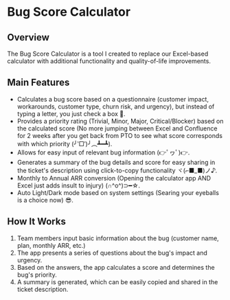 # Bug Score Calculator

## Overview
The Bug Score Calculator is a tool I created to replace our Excel-based calculator with additional functionality and quality-of-life improvements.

## Main Features
- Calculates a bug score based on a questionnaire (customer impact, workarounds, customer type, churn risk, and urgency), but instead of typing a letter, you just check a box 🤯. 
- Provides a priority rating (Trivial, Minor, Major, Critical/Blocker) based on the calculated score (No more jumping between Excel and Confluence for 2 weeks after you get back from PTO to see what score corresponds with which priority (╯‵□′)╯︵┻━┻).
- Allows for easy input of relevant bug information (👉ﾟヮﾟ)👉.
- Generates a summary of the bug details and score for easy sharing in the ticket's description using click-to-copy functionality ヾ(⌐■_■)ノ♪.
- Monthly to Annual ARR conversion (Opening the calculator app AND Excel just adds insult to injury) (∩^o^)⊃━☆.
- Auto Light/Dark mode based on system settings (Searing your eyeballs is a choice now) 😎.

## How It Works
1. Team members input basic information about the bug (customer name, plan, monthly ARR, etc.)
2. The app presents a series of questions about the bug's impact and urgency.
3. Based on the answers, the app calculates a score and determines the bug's priority.
4. A summary is generated, which can be easily copied and shared in the ticket description.
